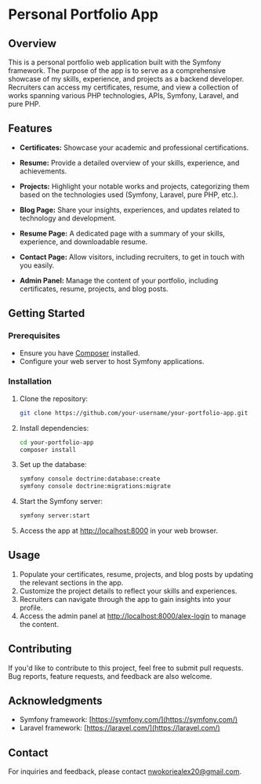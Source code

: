 # Personal Portfolio App

## Overview

This is a personal portfolio web application built with the Symfony framework. The purpose of the app is to serve as a comprehensive showcase of my skills, experience, and projects as a backend developer. Recruiters can access my certificates, resume, and view a collection of works spanning various PHP technologies, APIs, Symfony, Laravel, and pure PHP.

## Features

- **Certificates:** Showcase your academic and professional certifications.

- **Resume:** Provide a detailed overview of your skills, experience, and achievements.

- **Projects:** Highlight your notable works and projects, categorizing them based on the technologies used (Symfony, Laravel, pure PHP, etc.).

- **Blog Page:** Share your insights, experiences, and updates related to technology and development.

- **Resume Page:** A dedicated page with a summary of your skills, experience, and downloadable resume.

- **Contact Page:** Allow visitors, including recruiters, to get in touch with you easily.

- **Admin Panel:** Manage the content of your portfolio, including certificates, resume, projects, and blog posts.

## Getting Started

### Prerequisites

- Ensure you have [Composer](https://getcomposer.org/) installed.
- Configure your web server to host Symfony applications.

### Installation

1. Clone the repository:

    ```bash
    git clone https://github.com/your-username/your-portfolio-app.git
    ```

2. Install dependencies:

    ```bash
    cd your-portfolio-app
    composer install
    ```

3. Set up the database:

    ```bash
    symfony console doctrine:database:create
    symfony console doctrine:migrations:migrate
    ```

4. Start the Symfony server:

    ```bash
    symfony server:start
    ```

5. Access the app at [http://localhost:8000](http://localhost:8000) in your web browser.

## Usage

1. Populate your certificates, resume, projects, and blog posts by updating the relevant sections in the app.
2. Customize the project details to reflect your skills and experiences.
3. Recruiters can navigate through the app to gain insights into your profile.
4. Access the admin panel at [http://localhost:8000/alex-login](http://localhost:8000/alex-login) to manage the content.

## Contributing

If you'd like to contribute to this project, feel free to submit pull requests. Bug reports, feature requests, and feedback are also welcome.

## Acknowledgments

- Symfony framework: [https://symfony.com/](https://symfony.com/)
- Laravel framework: [https://laravel.com/](https://laravel.com/)

## Contact

For inquiries and feedback, please contact [nwokoriealex20@gmail.com](mailto:nwokoriealex20@gmail.com).

